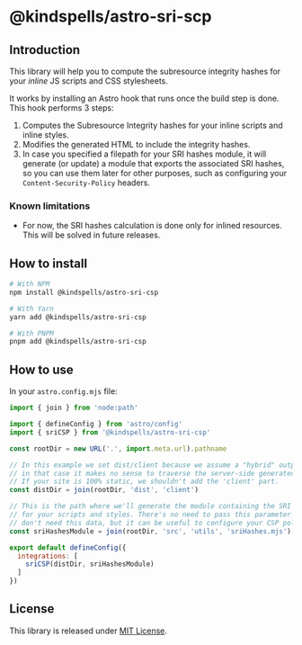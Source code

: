 # @kindspells/astro-sri-scp

## Introduction

This library will help you to compute the subresource integrity hashes for your
_inline_ JS scripts and CSS stylesheets.

It works by installing an Astro hook that runs once the build step is done. This
hook performs 3 steps:
1. Computes the Subresource Integrity hashes for your inline scripts and inline styles.
2. Modifies the generated HTML to include the integrity hashes.
3. In case you specified a filepath for your SRI hashes module, it will generate
   (or update) a module that exports the associated SRI hashes, so you can use
   them later for other purposes, such as configuring your
   `Content-Security-Policy` headers.

### Known limitations

- For now, the SRI hashes calculation is done only for inlined resources. This
  will be solved in future releases.

## How to install

```bash
# With NPM
npm install @kindspells/astro-sri-csp

# With Yarn
yarn add @kindspells/astro-sri-csp

# With PNPM
pnpm add @kindspells/astro-sri-csp
```

## How to use

In your `astro.config.mjs` file:

```javascript
import { join } from 'node:path'

import { defineConfig } from 'astro/config'
import { sriCSP } from '@kindspells/astro-sri-csp'

const rootDir = new URL('.', import.meta.url).pathname

// In this example we set dist/client because we assume a "hybrid" output, and
// in that case it makes no sense to traverse the server-side generated code.
// If your site is 100% static, we shouldn't add the 'client' part.
const distDir = join(rootDir, 'dist', 'client')

// This is the path where we'll generate the module containing the SRI hashes
// for your scripts and styles. There's no need to pass this parameter if you
// don't need this data, but it can be useful to configure your CSP policies.
const sriHashesModule = join(rootDir, 'src', 'utils', 'sriHashes.mjs')

export default defineConfig({
  integrations: [
    sriCSP(distDir, sriHashesModule)
  ]
})
```

## License

This library is released under [MIT License](LICENSE).
